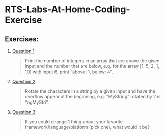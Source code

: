# RTS-Labs-At-Home-Coding-Exercise

## Exercises: 
1. [Question 1](q1.py):
    > Print the number of integers in an array that are above the given input and the number that are below, e.g. for the array [1, 5, 2, 1, 10] with input 6, print “above: 1, below: 4”.
2. [Question 2](q2.py):
    > Rotate the characters in a string by a given input and have the overflow appear at the beginning, e.g. “MyString” rotated by 2 is “ngMyStri”.
3. [Question 3](q3.txt):
    > If you could change 1 thing about your favorite framework/language/platform (pick one), what would it be?
